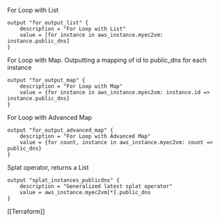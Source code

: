 For Loop with List
```hcl
output "for_output_list" {
	description = "For Loop with List"
	value = [for instance in aws_instance.myec2vm: instance.public_dns]
}
```

For Loop with Map. Outputting a mapping of id to public_dns for each instance
```hcl
output "for_output_map" {
	description = "For Loop with Map"
	value = {for instance in aws_instance.myec2vm: instance.id => instance.public_dns}
}
```

For Loop with Advanced Map
```hcl
output "for_output_advanced_map" {
	description = "For Loop with Advanced Map"
	value = {for count, instance in aws_instance.myec2vm: count => public_dns}
}
```

Splat operator, returns a List
```hcl
output "splat_instances_publicdns" {
	description = "Generalized latest splat operator"
	value = aws_instance.myec2vm[*].public_dns
}
```

[[Terraform]]